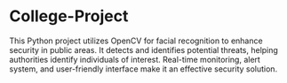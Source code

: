 # College-Project
This Python project utilizes OpenCV for facial recognition to enhance security in public areas. It detects and identifies potential threats, helping authorities identify individuals of interest. Real-time monitoring, alert system, and user-friendly interface make it an effective security solution.
